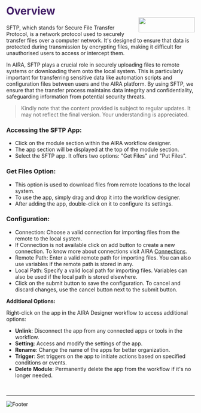 <h1><span style="color: #411d66;">Overview                                                     <img align="right" width="150" height="40" src="https://github.com/airacommunity/AIRA-Installation/assets/153823636/2aee8e84-f308-4494-a715-afd9421b606e"></span></h1>


SFTP, which stands for Secure File Transfer Protocol, is a network protocol used to securely transfer files over a computer network. It's designed to ensure that data is protected during transmission by encrypting files, making it difficult for unauthorised users to access or intercept them.

In AIRA, SFTP plays a crucial role in securely uploading files to remote systems or downloading them onto the local system. This is particularly important for transferring sensitive data like automation scripts and configuration files between users and the AIRA platform. By using SFTP, we ensure that the transfer process maintains data integrity and confidentiality, safeguarding information from potential security threats.
<blockquote class="is-warning">Kindly note that the content provided is subject to regular updates. It may not reflect the final version. Your understanding is appreciated.</blockquote>
<h3 id="accessing-the-sftp-app" class="toc-header">Accessing the SFTP App:</h3>
<ul>
 	<li>Click on the module section within the AIRA workflow designer.</li>
 	<li>The app section will be displayed at the top of the module section.</li>
 	<li>Select the SFTP app. It offers two options: "Get Files" and "Put Files".</li>
</ul>
<h3 id="get-files-option" class="toc-header">Get Files Option:</h3>
<ul>
 	<li>This option is used to download files from remote locations to the local system.</li>
 	<li>To use the app, simply drag and drop it into the workflow designer.</li>
 	<li>After adding the app, double-click on it to configure its settings.</li>
</ul>
<h3 id="configuration" class="toc-header">Configuration:</h3>
<ul>
 	<li>Connection: Choose a valid connection for importing files from the remote to the local system.</li>
 	<li>If Connection is not available click on add button to create a new connection. To know more about connections visit AIRA <a class="is-external-link" href="https://wiki.aira.fr/docs/connections/">Connections</a>.</li>
 	<li>Remote Path: Enter a valid remote path for importing files. You can also use variables if the remote path is stored in any.</li>
 	<li>Local Path: Specify a valid local path for importing files. Variables can also be used if the local path is stored elsewhere.</li>
 	<li>Click on the submit button to save the configuration. To cancel and discard changes, use the cancel button next to the submit button.</li>
</ul>
<strong>Additional Options:</strong>

Right-click on the app in the AIRA Designer workflow to access additional options:
<ul>
 	<li><strong>Unlink</strong>: Disconnect the app from any connected apps or tools in the workflow.</li>
 	<li><strong>Setting</strong>: Access and modify the settings of the app.</li>
 	<li><strong>Rename</strong>: Change the name of the apps for better organization.</li>
 	<li><strong>Trigger</strong>: Set triggers on the app to initiate actions based on specified conditions or events.</li>
 	<li><strong>Delete</strong> <strong>Module</strong>: Permanently delete the app from the workflow if it's no longer needed.</li>
</ul>
&nbsp;

----
![Footer](https://github.com/airacommunity/AIRA-Installation/assets/153823636/f78c5168-fae6-4a12-a01d-8e98fe7d7ae2)
